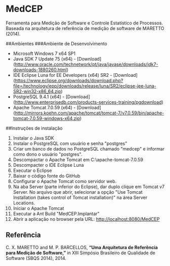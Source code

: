 # MedCEP
Ferramenta para Medição de Software e Controle Estatístico de Processos. 
<br/>Baseada na arquitetura de referência de medição de software de MARETTO (2014).

##Ambientes
###Ambiente de Desenvolvimento

- Microsoft Windows 7 x64 SP1
- Java SDK 7 Update 75 (x64) - [Download] (http://www.oracle.com/technetwork/pt/java/javase/downloads/jdk7-downloads-1880260.html)
- IDE Eclipse Luna for EE Developers (x64) SR2 - [Download] (https://www.eclipse.org/downloads/download.php?file=/technology/epp/downloads/release/luna/SR2/eclipse-jee-luna-SR2-win32-x86_64.zip)
- PostgreSQL 9.4.1 (x64) - [Download] (http://www.enterprisedb.com/products-services-training/pgdownload)
- Apache Tomcat 7.0.59 (x64) - [Download] (http://mirrors.koehn.com/apache/tomcat/tomcat-7/v7.0.59/bin/apache-tomcat-7.0.59-windows-x64.zip)

##Instruções de instalação
1. Instalar o Java SDK
2. Instalar o PostgreSQL com usuário e senha "postgres"
2. Criar um banco de dados no PostgreSQL chamado "medcep" e informar como dono o usuário "postgres".
2. Descompactar o Apache Tomcat em C:\apache-tomcat-7.0.59
3. Descompacter o IDE Eclipse Luna
4. Executar o Eclipse
5. Baixar o código fonte do GitHub
6. Configurar o Apache Tomcat como servidor web. 
7. Na aba Server (parte inferior do Eclipse), dar duplo clique em Tomcat v7 Server. No arquivo que abrir, selecionar a opção "Use Tomcat Installation (takes control of Tomcat installation)" na área Server Locations. 
8. Iniciar o Apache Tomcat
9. Executar a Ant Build "MedCEP.Implantar"
10. Abrir a aplicação no browser pela URL: [http://localhost:8080/MedCEP](http://localhost:8080/MedCEP)

## Referência
C. X. MARETTO and M. P. BARCELLOS, <b>“Uma Arquitetura de Referência para Medição de Software,”</b> in XIII Simpósio Brasileiro de Qualidade de Software (SBQS 2014), 2014.
